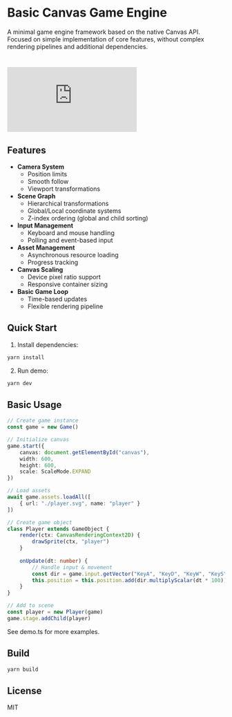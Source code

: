 # Basic Canvas Game Engine

A minimal game engine framework based on the native Canvas API. Focused on simple implementation of core features, without complex rendering pipelines and additional dependencies.

# ![Demo](https://raw.githack.com/Nightre/basic-game-engine/master/dist/index.html)

## Features

- **Camera System**
  - Position limits
  - Smooth follow
  - Viewport transformations
- **Scene Graph**
  - Hierarchical transformations
  - Global/Local coordinate systems
  - Z-index ordering (global and child sorting)
- **Input Management**
  - Keyboard and mouse handling
  - Polling and event-based input
- **Asset Management**
  - Asynchronous resource loading
  - Progress tracking
- **Canvas Scaling**
  - Device pixel ratio support
  - Responsive container sizing
- **Basic Game Loop**
  - Time-based updates
  - Flexible rendering pipeline

## Quick Start

1. Install dependencies:
```bash
yarn install
```

2. Run demo:
```bash
yarn dev
```

## Basic Usage

```typescript
// Create game instance
const game = new Game()

// Initialize canvas
game.start({
    canvas: document.getElementById("canvas"),
    width: 600,
    height: 600,
    scale: ScaleMode.EXPAND
})

// Load assets
await game.assets.loadAll([
    { url: "./player.svg", name: "player" }
])

// Create game object
class Player extends GameObject {
    render(ctx: CanvasRenderingContext2D) {
        drawSprite(ctx, "player")
    }
    
    onUpdate(dt: number) {
        // Handle input & movement
        const dir = game.input.getVector("KeyA", "KeyD", "KeyW", "KeyS")
        this.position = this.position.add(dir.multiplyScalar(dt * 100))
    }
}

// Add to scene
const player = new Player(game)
game.stage.addChild(player)
```

See demo.ts for more examples.

## Build

```bash
yarn build
```

## License

MIT